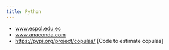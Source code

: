 ```yaml
---
title: Python
---
```


- www.espol.edu.ec
- www.anaconda.com
- https://pypi.org/project/copulas/ [Code to estimate copulas]
